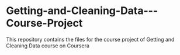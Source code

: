 # Getting-and-Cleaning-Data---Course-Project
This repository contains the files for the course project of Getting and Cleaning Data course on Coursera
